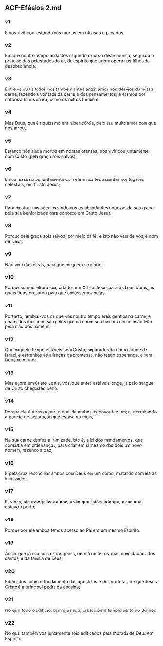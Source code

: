 ## ACF-Efésios 2.md
### v1
 E vos vivificou, estando vós mortos em ofensas e pecados,
### v2
 Em que noutro tempo andastes segundo o curso deste mundo, segundo o príncipe das potestades do ar, do espírito que agora opera nos filhos da desobediência;
### v3
 Entre os quais todos nós também antes andávamos nos desejos da nossa carne, fazendo a vontade da carne e dos pensamentos; e éramos por natureza filhos da ira, como os outros também.
### v4
 Mas Deus, que é riquíssimo em misericórdia, pelo seu muito amor com que nos amou,
### v5
 Estando nós ainda mortos em nossas ofensas, nos vivificou juntamente com Cristo (pela graça sois salvos),
### v6
 E nos ressuscitou juntamente com ele e nos fez assentar nos lugares celestiais, em Cristo Jesus;
### v7
 Para mostrar nos séculos vindouros as abundantes riquezas da sua graça pela sua benignidade para conosco em Cristo Jesus.
### v8
 Porque pela graça sois salvos, por meio da fé; e isto não vem de vós, é dom de Deus.
### v9
 Não vem das obras, para que ninguém se glorie;
### v10
 Porque somos feitura sua, criados em Cristo Jesus para as boas obras, as quais Deus preparou para que andássemos nelas.
### v11
 Portanto, lembrai-vos de que vós noutro tempo éreis gentios na carne, e chamados incircuncisão pelos que na carne se chamam circuncisão feita pela mão dos homens;
### v12
 Que naquele tempo estáveis sem Cristo, separados da comunidade de Israel, e estranhos às alianças da promessa, não tendo esperança, e sem Deus no mundo.
### v13
 Mas agora em Cristo Jesus, vós, que antes estáveis longe, já pelo sangue de Cristo chegastes perto.
### v14
 Porque ele é a nossa paz, o qual de ambos os povos fez um; e, derrubando a parede de separação que estava no meio,
### v15
 Na sua carne desfez a inimizade, isto é, a lei dos mandamentos, que consistia em ordenanças, para criar em si mesmo dos dois um novo homem, fazendo a paz,
### v16
 E pela cruz reconciliar ambos com Deus em um corpo, matando com ela as inimizades.
### v17
 E, vindo, ele evangelizou a paz, a vós que estáveis longe, e aos que estavam perto;
### v18
 Porque por ele ambos temos acesso ao Pai em um mesmo Espírito.
### v19
 Assim que já não sois estrangeiros, nem forasteiros, mas concidadãos dos santos, e da família de Deus;
### v20
 Edificados sobre o fundamento dos apóstolos e dos profetas, de que Jesus Cristo é a principal pedra da esquina;
### v21
 No qual todo o edifício, bem ajustado, cresce para templo santo no Senhor.
### v22
 No qual também vós juntamente sois edificados para morada de Deus em Espírito.
